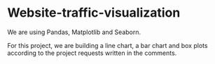 # Website-traffic-visualization

We are using Pandas, Matplotlib and Seaborn.

For this project, we are building a line chart, a bar chart and box plots according to the project requests written in the comments.
